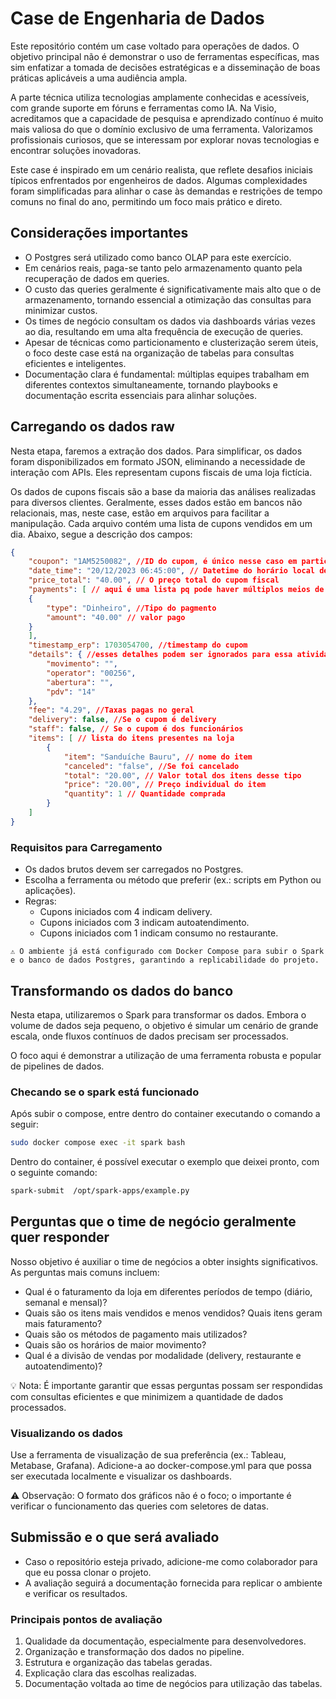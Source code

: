 
# Case de Engenharia de Dados

Este repositório contém um case voltado para operações de dados. O objetivo principal não é demonstrar o uso de ferramentas específicas, mas sim enfatizar a tomada de decisões estratégicas e a disseminação de boas práticas aplicáveis a uma audiência ampla.

A parte técnica utiliza tecnologias amplamente conhecidas e acessíveis, com grande suporte em fóruns e ferramentas como IA. Na Visio, acreditamos que a capacidade de pesquisa e aprendizado contínuo é muito mais valiosa do que o domínio exclusivo de uma ferramenta. Valorizamos profissionais curiosos, que se interessam por explorar novas tecnologias e encontrar soluções inovadoras.

Este case é inspirado em um cenário realista, que reflete desafios iniciais típicos enfrentados por engenheiros de dados. Algumas complexidades foram simplificadas para alinhar o case às demandas e restrições de tempo comuns no final do ano, permitindo um foco mais prático e direto.


## Considerações importantes
- O Postgres será utilizado como banco OLAP para este exercício.
- Em cenários reais, paga-se tanto pelo armazenamento quanto pela recuperação de dados em queries.
- O custo das queries geralmente é significativamente mais alto que o de armazenamento, tornando essencial a otimização das consultas para minimizar custos.
- Os times de negócio consultam os dados via dashboards várias vezes ao dia, resultando em uma alta frequência de execução de queries.
- Apesar de técnicas como particionamento e clusterização serem úteis, o foco deste case está na organização de tabelas para consultas eficientes e inteligentes.
- Documentação clara é fundamental: múltiplas equipes trabalham em diferentes contextos simultaneamente, tornando playbooks e documentação escrita essenciais para alinhar soluções.

## Carregando os dados raw
Nesta etapa, faremos a extração dos dados. Para simplificar, os dados foram disponibilizados em formato JSON, eliminando a necessidade de interação com APIs. Eles representam cupons fiscais de uma loja fictícia.

Os dados de cupons fiscais são a base da maioria das análises realizadas para diversos clientes. Geralmente, esses dados estão em bancos não relacionais, mas, neste case, estão em arquivos para facilitar a manipulação. Cada arquivo contém uma lista de cupons vendidos em um dia. Abaixo, segue a descrição dos campos:

```json
{
    "coupon": "1AM5250082", //ID do cupom, é único nesse caso em particular
    "date_time": "20/12/2023 06:45:00", // Datetime do horário local de estração
    "price_total": "40.00", // O preço total do cupom fiscal
    "payments": [ // aqui é uma lista pq pode haver múltiplos meios de pagamento
    {
        "type": "Dinheiro", //Tipo do pagmento
        "amount": "40.00" // valor pago
    }
    ],
    "timestamp_erp": 1703054700, //timestamp do cupom
    "details": { //esses detalhes podem ser ignorados para essa atividade, mas eles representa informações sobre o computador que emitiu a nota fiscal
        "movimento": "",
        "operator": "00256",
        "abertura": "",
        "pdv": "14"
    },
    "fee": "4.29", //Taxas pagas no geral
    "delivery": false, //Se o cupom é delivery
    "staff": false, // Se o cupom é dos funcionários
    "items": [ // lista do itens presentes na loja
        {
            "item": "Sanduíche Bauru", // nome do item
            "canceled": "false", //Se foi cancelado
            "total": "20.00", // Valor total dos itens desse tipo
            "price": "20.00", // Preço individual do item
            "quantity": 1 // Quantidade comprada
        }
    ]
}
```
### Requisitos para Carregamento
- Os dados brutos devem ser carregados no Postgres.
- Escolha a ferramenta ou método que preferir (ex.: scripts em Python ou aplicações).
- Regras:
    - Cupons iniciados com 4 indicam delivery.
    - Cupons iniciados com 3 indicam autoatendimento.
    - Cupons iniciados com 1 indicam consumo no restaurante.

```
⚠️ O ambiente já está configurado com Docker Compose para subir o Spark e o banco de dados Postgres, garantindo a replicabilidade do projeto.
```

## Transformando os dados do banco
Nesta etapa, utilizaremos o Spark para transformar os dados. Embora o volume de dados seja pequeno, o objetivo é simular um cenário de grande escala, onde fluxos contínuos de dados precisam ser processados.

O foco aqui é demonstrar a utilização de uma ferramenta robusta e popular de pipelines de dados.


### Checando se o spark está funcionado
Após subir o compose, entre dentro do container executando o comando a seguir:
```bash
sudo docker compose exec -it spark bash
```

Dentro do container, é possível executar o exemplo que deixei pronto, com o seguinte comando:
```bash
spark-submit  /opt/spark-apps/example.py
```

## Perguntas que o time de negócio geralmente quer responder

Nosso objetivo é auxiliar o time de negócios a obter insights significativos. As perguntas mais comuns incluem:

- Qual é o faturamento da loja em diferentes períodos de tempo (diário, semanal e mensal)?
- Quais são os itens mais vendidos e menos vendidos? Quais itens geram mais faturamento?
- Quais são os métodos de pagamento mais utilizados?
- Quais são os horários de maior movimento?
- Qual é a divisão de vendas por modalidade (delivery, restaurante e autoatendimento)?

💡 Nota: É importante garantir que essas perguntas possam ser respondidas com consultas eficientes e que minimizem a quantidade de dados processados.



### Visualizando os dados
Use a ferramenta de visualização de sua preferência (ex.: Tableau, Metabase, Grafana). Adicione-a ao docker-compose.yml para que possa ser executada localmente e visualizar os dashboards.

⚠️ Observação: O formato dos gráficos não é o foco; o importante é verificar o funcionamento das queries com seletores de datas.

 ## Submissão e o que será avaliado
- Caso o repositório esteja privado, adicione-me como colaborador para que eu possa clonar o projeto.
- A avaliação seguirá a documentação fornecida para replicar o ambiente e verificar os resultados.

 ### Principais pontos de avaliação
1. Qualidade da documentação, especialmente para desenvolvedores.
2. Organização e transformação dos dados no pipeline.
3. Estrutura e organização das tabelas geradas.
4. Explicação clara das escolhas realizadas.
5. Documentação voltada ao time de negócios para utilização das tabelas.
